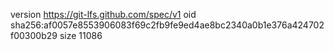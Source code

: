 version https://git-lfs.github.com/spec/v1
oid sha256:af0057e8553906083f69c2fb9fe9ed4ae8bc2340a0b1e376a424702f00300b29
size 11086
